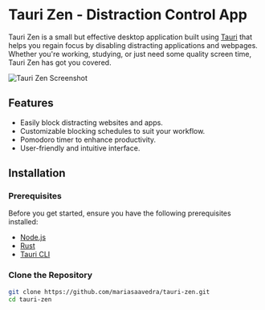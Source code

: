 # Tauri Zen - Distraction Control App

Tauri Zen is a small but effective desktop application built using [Tauri](https://tauri.studio/) that helps you regain focus by disabling distracting applications and webpages. Whether you're working, studying, or just need some quality screen time, Tauri Zen has got you covered.

![Tauri Zen Screenshot](screenshot.png)

## Features

- Easily block distracting websites and apps.
- Customizable blocking schedules to suit your workflow.
- Pomodoro timer to enhance productivity.
- User-friendly and intuitive interface.

## Installation

### Prerequisites

Before you get started, ensure you have the following prerequisites installed:

- [Node.js](https://nodejs.org/)
- [Rust](https://www.rust-lang.org/)
- [Tauri CLI](https://tauri.studio/en/docs/getting-started/intro)

### Clone the Repository

```bash
git clone https://github.com/mariasaavedra/tauri-zen.git
cd tauri-zen
```

